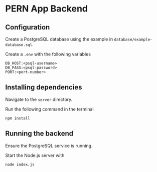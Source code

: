 # PERN App Backend

## Configuration

Create a PostgreSQL database using the example in `database/example-database.sql`.

Create a `.env` with the following variables

```
DB_HOST:<psql-username>
DB_PASS:<psql-password>
PORT:<port-number>
```

## Installing dependencies

Navigate to the `server` directory.

Run the following command in the terminal

```
npm install
```

## Running the backend

Ensure the PostgreSQL service is running.

Start the Node.js server with

```
node index.js
```
